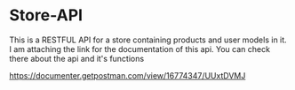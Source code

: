 # Store-API 
This is a RESTFUL API for a store containing products and user models in it. 
I am attaching the link for the documentation of this api. You can check there about the api and it's functions

https://documenter.getpostman.com/view/16774347/UUxtDVMJ
